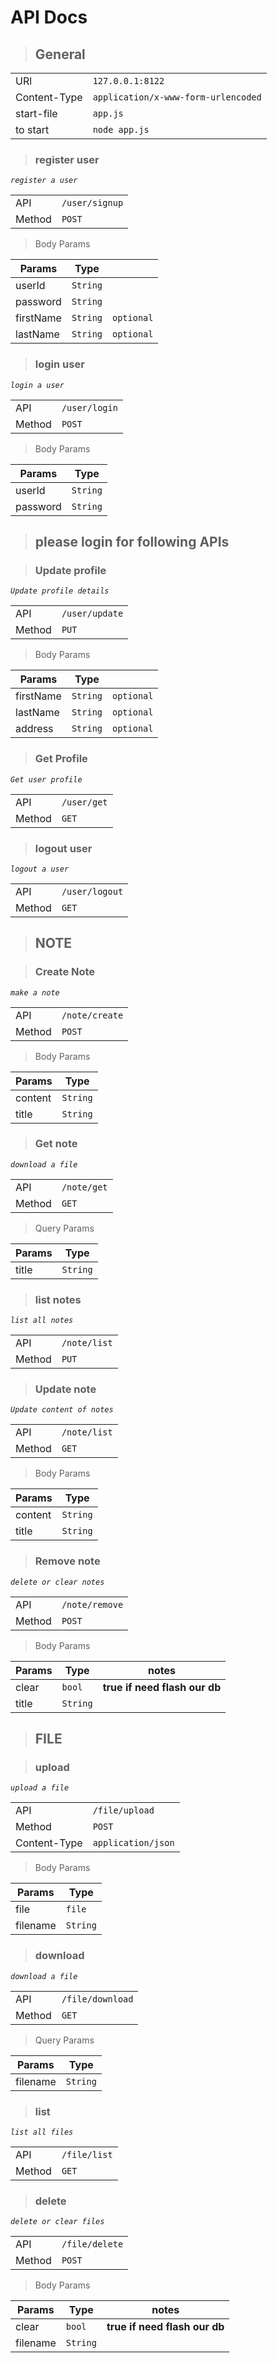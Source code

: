 # API Docs

>## General

|              |                                     |
| ------------ | ----------------------------------- |
| URl          | `127.0.0.1:8122`                    |
| Content-Type | `application/x-www-form-urlencoded` |
| start-file   | `app.js`                            |
| to start     | `node app.js`                       |

>### register user 

*`register a user`*

|        |                |
| ------ | -------------- |
| API    | `/user/signup` |
| Method | `POST`         |

>  Body Params

| Params    | Type     |            |
| --------- | -------- | ---------- |
| userId    | `String` |            |
| password  | `String` |            |
| firstName | `String` | `optional` |
| lastName  | `String` | `optional` |

>### login user 

*`login a user`*

|        |               |
| ------ | ------------- |
| API    | `/user/login` |
| Method | `POST`        |

>  Body Params

| Params   | Type     |
| -------- | -------- |
| userId   | `String` |
| password | `String` |


>## please login for following APIs

>### Update profile

*`Update profile details`*

|        |                |
| ------ | -------------- |
| API    | `/user/update` |
| Method | `PUT`          |


>  Body Params

| Params    | Type     |            |
| --------- | -------- | ---------- |
| firstName | `String` | `optional` |
| lastName  | `String` | `optional` |
| address   | `String` | `optional` |

>### Get Profile 

*`Get user profile`*

|        |             |
| ------ | ----------- |
| API    | `/user/get` |
| Method | `GET`       |


>### logout user 

*`logout a user`*

|        |                |
| ------ | -------------- |
| API    | `/user/logout` |
| Method | `GET`          |


> ## NOTE

>### Create Note 

*`make a note`*

|        |                |
| ------ | -------------- |
| API    | `/note/create` |
| Method | `POST`         |

>  Body Params

| Params  | Type     |
| ------- | -------- |
| content | `String` |
| title   | `String` |

>### Get note 

*`download a file`*

|        |             |
| ------ | ----------- |
| API    | `/note/get` |
| Method | `GET`       |

>  Query Params

| Params | Type     |
| ------ | -------- |
| title  | `String` |

>### list notes

*`list all notes`*

|        |              |
| ------ | ------------ |
| API    | `/note/list` |
| Method | `PUT`        |

>### Update note

*`Update content of notes`*

|        |              |
| ------ | ------------ |
| API    | `/note/list` |
| Method | `GET`        |


>  Body Params

| Params  | Type     |
| ------- | -------- |
| content | `String` |
| title   | `String` |

>### Remove note 

*`delete or clear notes`*

|        |                |
| ------ | -------------- |
| API    | `/note/remove` |
| Method | `POST`         |


> Body Params

| Params | Type     | notes                         |
| ------ | -------- | ----------------------------- |
| clear  | `bool`   | **true if need flash our db** |
| title  | `String` |                               |


>## FILE

>### upload 

*`upload a file`*

|              |                    |
| ------------ | ------------------ |
| API          | `/file/upload`     |
| Method       | `POST`             |
| Content-Type | `application/json` |

>  Body Params

| Params   | Type     |
| -------- | -------- |
| file     | `file`   |
| filename | `String` |


>### download 

*`download a file`*

|        |                  |
| ------ | ---------------- |
| API    | `/file/download` |
| Method | `GET`            |

>  Query Params

| Params   | Type     |
| -------- | -------- |
| filename | `String` |

>### list 

*`list all files`*

|        |              |
| ------ | ------------ |
| API    | `/file/list` |
| Method | `GET`        |

>### delete 

*`delete or clear files`*

|        |                |
| ------ | -------------- |
| API    | `/file/delete` |
| Method | `POST`         |

> Body Params

| Params   | Type     | notes                         |
| -------- | -------- | ----------------------------- |
| clear    | `bool`   | **true if need flash our db** |
| filename | `String` |                               |